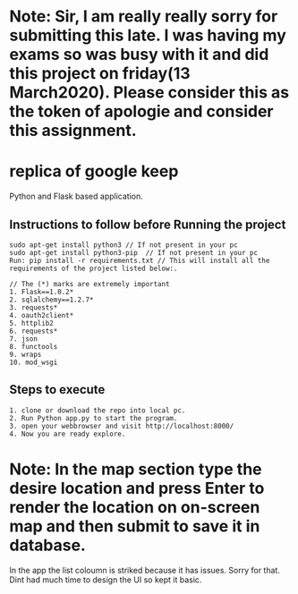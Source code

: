 # Note: Sir, I am really really sorry for submitting this late. I was having my exams so was busy with it and did this project on friday(13 March2020). Please consider this as the token of apologie and consider this assignment.

# replica of google keep

Python and Flask based application.

## Instructions to follow before Running the project
```
sudo apt-get install python3 // If not present in your pc
sudo apt-get install python3-pip  // If not present in your pc
Run: pip install -r requirements.txt // This will install all the requirements of the project listed below:.

// The (*) marks are extremely important
1. Flask==1.0.2*
2. sqlalchemy==1.2.7*
3. requests*
4. oauth2client*
5. httplib2
6. requests*
7. json
8. functools
9. wraps
10. mod_wsgi
```


## Steps to execute 
```
1. clone or download the repo into local pc.
2. Run Python app.py to start the program.
3. open your webbrowser and visit http://localhost:8000/
4. Now you are ready explore.
```

# Note: In the map section type the desire location and press Enter to render the location on on-screen map and then submit to save it in database.
In the app the list coloumn is striked because it has issues. Sorry for that.
Dint had much time to design the UI so kept it basic.